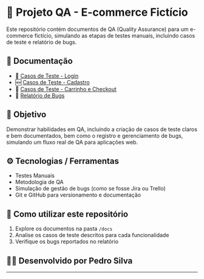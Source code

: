 # 🧪 Projeto QA - E-commerce Fictício

Este repositório contém documentos de QA (Quality Assurance) para um e-commerce fictício, simulando as etapas de testes manuais, incluindo casos de teste e relatório de bugs.


## 📝 Documentação

- 🔐 [Casos de Teste - Login](./docs/Casos_de_Teste_Login.md)
- 🆕 [Casos de Teste - Cadastro](./docs/Casos_de_Teste_Cadastro.md)
- 🛒 [Casos de Teste - Carrinho e Checkout](./docs/Casos_de_Teste_Carrinho_Checkout.md)
- 🐞 [Relatório de Bugs](./docs/Bugs_Reportados.md)

## 🎯 Objetivo

Demonstrar habilidades em QA, incluindo a criação de casos de teste claros e bem documentados, bem como o registro e gerenciamento de bugs, simulando um fluxo real de QA para aplicações web.

## ⚙️ Tecnologias / Ferramentas

- Testes Manuais
- Metodologia de QA
- Simulação de gestão de bugs (como se fosse Jira ou Trello)
- Git e GitHub para versionamento e documentação

## 🚀 Como utilizar este repositório

1. Explore os documentos na pasta `/docs`
2. Analise os casos de teste descritos para cada funcionalidade
3. Verifique os bugs reportados no relatório

## 👨‍💻 Desenvolvido por **Pedro Silva**

---
